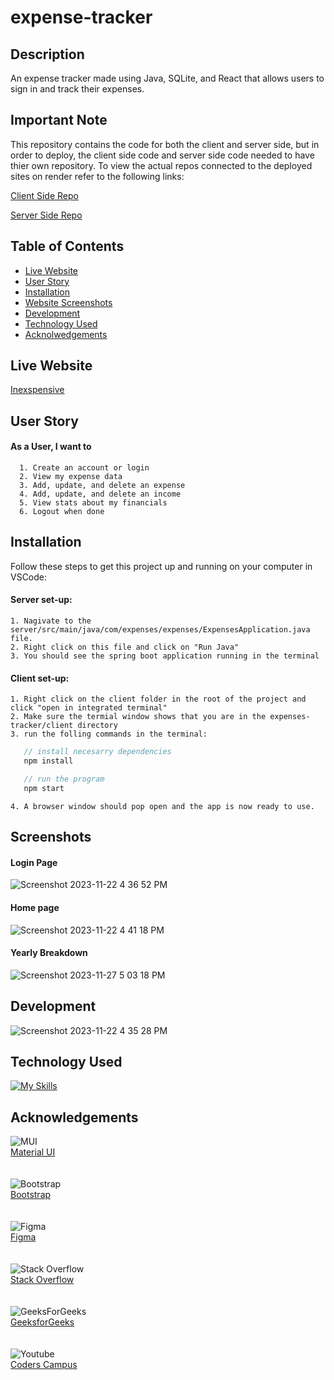 # expense-tracker

## Description
An expense tracker made using Java, SQLite, and React that allows users to sign in and track their expenses.

## Important Note
This repository contains the code for both the client and server side, but in order to deploy, the client side code and server side code needed to have thier own repository. To view the actual repos connected to the deployed sites on render refer to the following links:

[Client Side Repo](https://github.com/DominiqueNix/inexpensive-client)

[Server Side Repo](https://github.com/DominiqueNix/inexpensive-server)

## Table of Contents
- [Live Website](#live-website)
- [User Story](#user-story)
- [Installation](#installation)
- [Website Screenshots](#screenshots)
- [Development](#development)
- [Technology Used](#technology-used)
- [Acknolwedgements](#acknowledgements)

## Live Website
  [Inexspensive](https://inexspensive24.onrender.com/)
## User Story
#### As a User, I want to 
      1. Create an account or login 
      2. View my expense data
      3. Add, update, and delete an expense
      4. Add, update, and delete an income
      5. View stats about my financials 
      6. Logout when done
## Installation
Follow these steps to get this project up and running on your computer in VSCode:
  #### Server set-up:
    1. Nagivate to the server/src/main/java/com/expenses/expenses/ExpensesApplication.java file.
    2. Right click on this file and click on "Run Java"
    3. You should see the spring boot application running in the terminal
  #### Client set-up:
    1. Right click on the client folder in the root of the project and click "open in integrated terminal"
    2. Make sure the termial window shows that you are in the expenses-tracker/client directory
    3. run the folling commands in the terminal:  
  ``` javascript
     // install necesarry dependencies
     npm install

     // run the program
     npm start
```
    4. A browser window should pop open and the app is now ready to use.
## Screenshots
#### Login Page
![Screenshot 2023-11-22 4 36 52 PM](https://github.com/DominiqueNix/expense-tracker/assets/145811793/52599ba9-345f-464a-8d7c-48df435933cb)

#### Home page
![Screenshot 2023-11-22 4 41 18 PM](https://github.com/DominiqueNix/expense-tracker/assets/145811793/6a07ffd4-b877-4cf5-856c-1a4d1fbf1750)


#### Yearly Breakdown
![Screenshot 2023-11-27 5 03 18 PM](https://github.com/DominiqueNix/expense-tracker/assets/145811793/969feef1-c608-4bb9-b441-35fec8b60d2d)

## Development
  
![Screenshot 2023-11-22 4 35 28 PM](https://github.com/DominiqueNix/expense-tracker/assets/145811793/0b8e9019-4c2a-46a9-af7f-053f8b506834)

## Technology Used
[![My Skills](https://skillicons.dev/icons?i=js,java,html,css,sqlite,spring,react,materialui,maven,docker,bootstrap&perline=5)](https://skillicons.dev)

## Acknowledgements
![MUI](https://img.shields.io/badge/MUI-%230081CB.svg?style=for-the-badge&logo=mui&logoColor=white)
<br>[Material UI](https://mui.com/material-ui/)</br>
<br></br>
![Bootstrap](https://img.shields.io/badge/bootstrap-%238511FA.svg?style=for-the-badge&logo=bootstrap&logoColor=white)
<br>[Bootstrap](https://getbootstrap.com/)</br>
<br></br>
![Figma](https://img.shields.io/badge/figma-%23F24E1E.svg?style=for-the-badge&logo=figma&logoColor=white)
<br>[Figma](https://www.figma.com/)</br>
<br></br>
![Stack Overflow](https://img.shields.io/badge/-Stackoverflow-FE7A16?style=for-the-badge&logo=stack-overflow&logoColor=white)
<br>[Stack Overflow](https://stackoverflow.com/)</br>
<br></br>
![GeeksForGeeks](https://img.shields.io/badge/GeeksforGeeks-gray?style=for-the-badge&logo=geeksforgeeks&logoColor=35914c)
<br>[GeeksforGeeks](https://www.geeksforgeeks.org/)</br>
<br></br>
![Youtube](https://img.shields.io/badge/YouTube-FF0000?style=for-the-badge&logo=youtube&logoColor=white)
<br>[Coders Campus](https://www.youtube.com/watch?v=4ugChIR9sS8&list=RDCMUCFUX7XzHuW6aTDx8P-sCKfw&index=8)</br>
